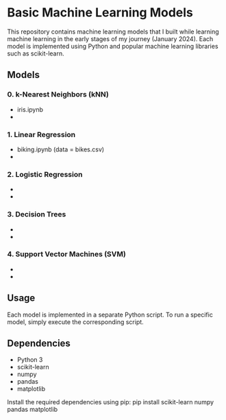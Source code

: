 # Basic Machine Learning Models

This repository contains machine learning models that I built while learning machine learning in the early stages of my journey (January 2024). Each model is implemented using Python and popular machine learning libraries such as scikit-learn.

## Models

### 0. k-Nearest Neighbors (kNN)
- iris.ipynb
- 

### 1. Linear Regression
- biking.ipynb (data = bikes.csv)
- 
   
### 2. Logistic Regression
- 
- 
 
### 3. Decision Trees
- 
- 

### 4. Support Vector Machines (SVM)
- 
- 

## Usage
Each model is implemented in a separate Python script.
To run a specific model, simply execute the corresponding script.

## Dependencies
- Python 3
- scikit-learn
- numpy
- pandas
- matplotlib

Install the required dependencies using pip:
pip install scikit-learn numpy pandas matplotlib
